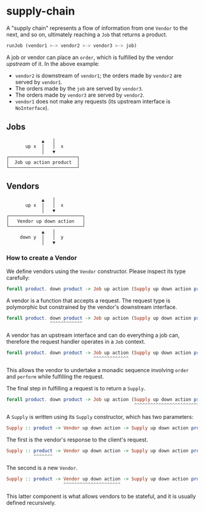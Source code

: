 # supply-chain

A "supply chain" represents a flow of information from one `Vendor` to the next,
and so on, ultimately reaching a `Job` that returns a product.

```haskell
runJob (vendor1 >-> vendor2 >-> vendor3 >-> job)
```

A job or vendor can place an `order`, which is fulfilled by the vendor
*upstream* of it. In the above example:

* `vendor2` is downstream of `vendor1`; the orders made by `vendor2` are served
  by `vendor1`.
* The orders made by the `job` are served by `vendor3`.
* The orders made by `vendor3` are served by `vendor2`.
* `vendor1` does not make any requests (its upstream interface is
  `NoInterface`).

## Jobs

                 ▲   │
           up x  │   │  x
                 │   ▼
    ┌─────────────────────────┐
    │  Job up action product  │
    └─────────────────────────┘

## Vendors


                 ▲   │
           up x  │   │  x
                 │   ▼
    ┌───────────────────────────┐
    │   Vendor up down action   │
    └───────────────────────────┘
                 ▲   │
         down y  │   │  y
                 │   ▼

### How to create a Vendor

We define vendors using the `Vendor` constructor. Please inspect its type
carefully:

```haskell
forall product. down product -> Job up action (Supply up down action product)
```

A vendor is a function that accepts a request. The request type is polymorphic
but constrained by the vendor's downstream interface.

```haskell
forall product. down product -> Job up action (Supply up down action product)
                ^^^^^^^^^^^^
```

A vendor has an upstream interface and can do everything a job can, therefore
the request handler operates in a `Job` context.

```haskell
forall product. down product -> Job up action (Supply up down action product)
                                ^^^^^^^^^^^^^
```

This allows the vendor to undertake a monadic sequence involving `order` and
`perform` while fulfilling the request.

The final step in fulfilling a request is to return a `Supply`.

```haskell
forall product. down product -> Job up action (Supply up down action product)
                                               ^^^^^^^^^^^^^^^^^^^^^^^^^^^^^
```

A `Supply` is written using its `Supply` constructor, which has two parameters:

```haskell
Supply :: product -> Vendor up down action -> Supply up down action product
```

The first is the vendor's response to the client's request.

```haskell
Supply :: product -> Vendor up down action -> Supply up down action product
          ^^^^^^^
```

The second is a new `Vendor`.

```haskell
Supply :: product -> Vendor up down action -> Supply up down action product
                     ^^^^^^^^^^^^^^^^^^^^^
```

This latter component is what allows vendors to be stateful, and it is usually
defined recursively.
